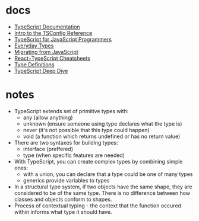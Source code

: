 # docs
- [TypeScript Documentation](https://www.typescriptlang.org/docs/)
- [Intro to the TSConfig Reference](https://www.typescriptlang.org/tsconfig)
- [TypeScript for JavaScript Programmers](https://www.typescriptlang.org/docs/handbook/typescript-in-5-minutes.html)
- [Everyday Types](https://www.typescriptlang.org/docs/handbook/2/everyday-types.html)
- [Migrating from JavaScript](https://www.typescriptlang.org/docs/handbook/migrating-from-javascript.html)
- [React+TypeScript Cheatsheets](https://github.com/typescript-cheatsheets/react)
- [Type Definitions](https://reactjs.org/docs/static-type-checking.html#type-definitions)
- [TypeScript Deep Dive](https://basarat.gitbook.io/typescript/)

# notes
- TypeScript extends set of primitive types with:
  - any (allow anything)
  - unknown (ensure someone using type declares what the type is)
  - never (it's not possible that this type could happen)
  - void (a function which returns undefined or has no return value)
- There are two syntaxes for building types:
  - interface (preffered)
  - type (when specific features are needed)
- With TypeScript, you can create complex types by combining simple ones:
  - with a union, you can declare that a type could be one of many types
  - generics provide variables to types
- In a structural type system, if two objects have the same shape, they are considered to be of the same type. There is no difference between how classes and objects conform to shapes.
- Process of contextual typing - the context that the function occured within informs what type it should have.
